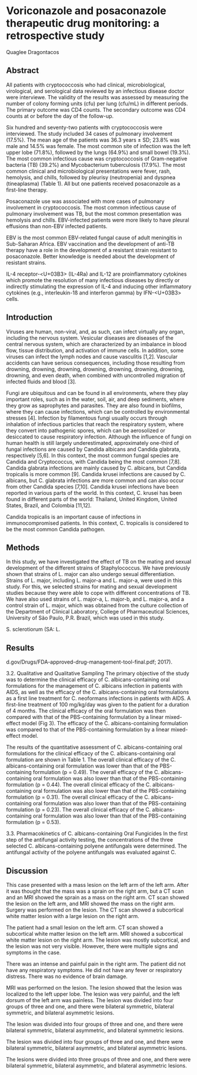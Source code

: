 # Voriconazole and posaconazole therapeutic drug monitoring: a retrospective study
Quaglee Dragontacos


## Abstract

All patients with cryptococcosis who had clinical, microbiological, virological, and serological data reviewed by an infectious disease doctor were interviewe. The validity of the results was assessed by measuring the number of colony forming units (cfu) per lung (cfu/mL) in different periods. The primary outcome was CD4 counts. The secondary outcome was CD4 counts at or before the day of the follow-up.

Six hundred and seventy-two patients with cryptococcosis were interviewed. The study included 34 cases of pulmonary involvement (17.5%). The mean age of the patients was 36.3 years ± SD; 23.8% was male and 14.5% was female. The most common site of infection was the left upper lobe (71.8%), followed by the lungs (64.9%) and small bowel (19.3%). The most common infectious cause was cryptococcosis of Gram-negative bacteria (TB) (39.2%) and Mycobacterium tuberculosis (17.9%). The most common clinical and microbiological presentations were fever, rash, hemolysis, and chills, followed by pleurisy (neutropenia) and dyspnea (tineaplasma) (Table 1). All but one patients received posaconazole as a first-line therapy.

Posaconazole use was associated with more cases of pulmonary involvement in cryptococcosis. The most common infectious cause of pulmonary involvement was TB, but the most common presentation was hemolysis and chills. EBV-infected patients were more likely to have pleural effusions than non-EBV infected patients.

EBV is the most common EBV-related fungal cause of adult meningitis in Sub-Saharan Africa. EBV vaccination and the development of anti-TB therapy have a role in the development of a resistant strain resistant to posaconazole. Better knowledge is needed about the development of resistant strains.

IL-4 receptor-<U+03B3> (IL-4Ra) and IL-12 are proinflammatory cytokines which promote the resolution of many infectious diseases by directly or indirectly stimulating the expression of IL-4 and inducing other inflammatory cytokines (e.g., interleukin-1ß and interferon gamma) by IFN-<U+03B3> cells.


## Introduction
Viruses are human, non-viral, and, as such, can infect virtually any organ, including the nervous system. Vesicular diseases are diseases of the central nervous system, which are characterized by an imbalance in blood flow, tissue distribution, and activation of immune cells. In addition, some viruses can infect the lymph nodes and cause vasculitis [1,2]. Vascular accidents can have serious consequences, including those resulting from drowning, drowning, drowning, drowning, drowning, drowning, drowning, drowning, and even death, when combined with uncontrolled migration of infected fluids and blood [3].

Fungi are ubiquitous and can be found in all environments, where they play important roles, such as in the water, soil, air, and deep sediments, where they grow as saprophytes and parasites. They are also found in biofilms, where they can cause infections, which can be controlled by environmental stresses [4]. Infection by filamentous fungi usually occurs through inhalation of infectious particles that reach the respiratory system, where they convert into pathogenic spores, which can be aerosolized or desiccated to cause respiratory infection. Although the influence of fungi on human health is still largely underestimated, approximately one-third of fungal infections are caused by Candida albicans and Candida glabrata, respectively [5,6]. In this context, the most common fungal species are Candida and Cryptococcus, with Candida being the most common [7,8]. Candida glabrata infections are mainly caused by C. albicans, but Candida tropicalis is more common [9]. Candida krusei infections are caused by C. albicans, but C. glabrata infections are more common and can also occur from other Candida species [7,10]. Candida krusei infections have been reported in various parts of the world. In this context, C. krusei has been found in different parts of the world: Thailand, United Kingdom, United States, Brazil, and Colombia [11,12].

Candida tropicalis is an important cause of infections in immunocompromised patients. In this context, C. tropicalis is considered to be the most common Candida pathogen.


## Methods
In this study, we have investigated the effect of TB on the mating and sexual development of the different strains of Staphylococcus. We have previously shown that strains of L. major can also undergo sexual differentiation. Strains of L. major, including L. major-a and L. major-a, were used in this study. For this, we selected strains for mating and sexual development studies because they were able to cope with different concentrations of TB. We have also used strains of L. major-a, L. major-b, and L. major-a, and a control strain of L. major, which was obtained from the culture collection of the Department of Clinical Laboratory, College of Pharmaceutical Sciences, University of São Paulo, P.R. Brazil, which was used in this study.

S. sclerotiorum (SA: L.


## Results
d.gov/Drugs/FDA-approved-drug-management-tool-final.pdf; 2017).

3.2. Qualitative and Qualitative Sampling
The primary objective of the study was to determine the clinical efficacy of C. albicans-containing oral formulations for the management of C. albicans infection in patients with AIDS, as well as the efficacy of the C. albicans-containing oral formulations as a first line treatment for C. neoformans infections in patients with AIDS. A first-line treatment of 100 mg/kg/day was given to the patient for a duration of 4 months. The clinical efficacy of the oral formulation was then compared with that of the PBS-containing formulation by a linear mixed-effect model (Fig 3). The efficacy of the C. albicans-containing formulation was compared to that of the PBS-containing formulation by a linear mixed-effect model.

The results of the quantitative assessment of C. albicans-containing oral formulations for the clinical efficacy of the C. albicans-containing oral formulation are shown in Table 1. The overall clinical efficacy of the C. albicans-containing oral formulation was lower than that of the PBS-containing formulation (p = 0.49). The overall efficacy of the C. albicans-containing oral formulation was also lower than that of the PBS-containing formulation (p = 0.44). The overall clinical efficacy of the C. albicans-containing oral formulation was also lower than that of the PBS-containing formulation (p = 0.31). The overall clinical efficacy of the C. albicans-containing oral formulation was also lower than that of the PBS-containing formulation (p = 0.23). The overall clinical efficacy of the C. albicans-containing oral formulation was also lower than that of the PBS-containing formulation (p = 0.53).

3.3. Pharmacokinetics of C. albicans-containing Oral Fungicides
In the first step of the antifungal activity testing, the concentrations of the three selected C. albicans-containing polyene antifungals were determined. The antifungal activity of the polyene antifungals was evaluated against C.


## Discussion
This case presented with a mass lesion on the left arm of the left arm. After it was thought that the mass was a sprain on the right arm, but a CT scan and an MRI showed the sprain as a mass on the right arm. CT scan showed the lesion on the left arm, and MRI showed the mass on the right arm. Surgery was performed on the lesion. The CT scan showed a subcortical white matter lesion with a large lesion on the right arm.

The patient had a small lesion on the left arm. CT scan showed a subcortical white matter lesion on the left arm. MRI showed a subcortical white matter lesion on the right arm. The lesion was mostly subcortical, and the lesion was not very visible. However, there were multiple signs and symptoms in the case.

There was an intense and painful pain in the right arm. The patient did not have any respiratory symptoms. He did not have any fever or respiratory distress. There was no evidence of brain damage.

MRI was performed on the lesion. The lesion showed that the lesion was localized to the left upper lobe. The lesion was very painful, and the left dorsum of the left arm was painless. The lesion was divided into four groups of three and one, and there were bilateral symmetric, bilateral symmetric, and bilateral asymmetric lesions.

The lesion was divided into four groups of three and one, and there were bilateral symmetric, bilateral asymmetric, and bilateral symmetric lesions.

The lesion was divided into four groups of three and one, and there were bilateral symmetric, bilateral asymmetric, and bilateral asymmetric lesions.

The lesions were divided into three groups of three and one, and there were bilateral symmetric, bilateral asymmetric, and bilateral asymmetric lesions.
